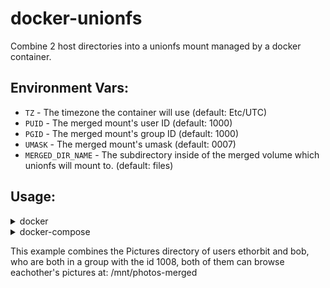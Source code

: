 # docker-unionfs
Combine 2 host directories into a unionfs mount managed by a docker container.

## Environment Vars:
* `TZ` - The timezone the container will use (default: Etc/UTC)
* `PUID` - The merged mount's user ID (default: 1000)
* `PGID` - The merged mount's group ID (default: 1000)
* `UMASK` - The merged mount's umask (default: 0007)
* `MERGED_DIR_NAME` - The subdirectory inside of the merged volume which unionfs will mount to. (default: files)

## Usage:
<details>
    <summary>docker</summary>
    
    docker run -dit --name "ethorbit-and-bob-photos" --privileged --network=none --restart on-failure --env TZ="America/Los_Angeles" --env PUID=1000 --env PGID=1008 -v "/home/ethorbit/Pictures:/top:shared" -v "/home/bob/Pictures:/bottom:shared" -v "/mnt/photos-merged:/merged:shared" ethorbit/unionfs:latest
</details>
<details>
    <summary>docker-compose</summary>
    

```yaml
        version: '3.9'
        services:
            unionfs_photos:
                image: ethorbit/unionfs:latest
                container_name: ethorbit-and-bob-photos 
                privileged: true
                network_mode: none
                environment:
                    TZ: 'America/Los_Angeles'
                    PUID: 1000 
                    PGID: 1008
                volumes:
                    - /home/ethorbit/Pictures:/top:shared
                    - /home/bob/Pictures:/bottom:shared 
                    - /mnt/photos-merged:/merged:shared 
                restart: unless-stopped
```
</details>

This example combines the Pictures directory of users ethorbit and bob, who are both in a group with the id 1008, both of them can browse eachother's pictures at: /mnt/photos-merged
